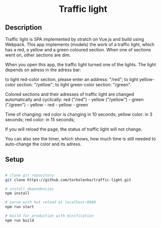 <h1 align="center">Traffic light</h1>

## Description

Traffic light is SPA implemented by stratch on Vue.js and build using Webpack. This app implements (models) the work of a traffic light, which has a red, a yellow and a green coloured section. When one of sections went on, other sections are dim. 

When you open this app, the traffic light turned one of the lights. The light depends on adress in the adress bar:

to light red-color section, please enter an address: "/red";
to light yellow-color section: "/yellow";
to light green-color section: "/green".

Colored sections and their adresses of traffic light are changed automatically and cyclically:
red ("/red") - yellow ("/yellow") - green ("/green") - yellow - red - yellow - green

Time of changing: 
red color is changing in 10 seconds;
yellow color: in 3 seconds;
red color: in 15 seconds;

If you will reload the page, the status of traffic light will not change.

You can also see the timer, which shows, how much time is still needed to auto-change the color and its adress.

## Setup

``` bash

# clone git repository
git clone https://github.com/torkolenko/traffic-light.git

# install dependencies
npm install

# serve with hot reload at localhost:8080
npm run start

# build for production with minification
npm run build